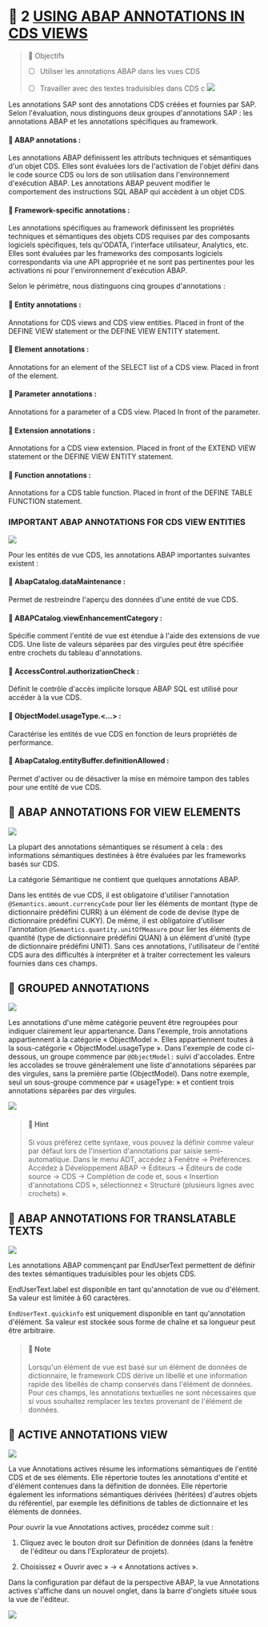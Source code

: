# 🌸 2 [USING ABAP ANNOTATIONS IN CDS VIEWS](https://learning.sap.com/learning-journeys/acquire-core-abap-skills/using-abap-annotations-in-cds-views_fcda7ade-1bb7-4c79-8b1f-0f20c7f45a70)

> 🌺 Objectifs
>
> - [ ] Utiliser les annotations ABAP dans les vues CDS
>
> - [ ] Travailler avec des textes traduisibles dans CDS
>       c
>       ![](./assets/ABAP_Annotations_for_.png)

Les annotations SAP sont des annotations CDS créées et fournies par SAP. Selon l'évaluation, nous distinguons deux groupes d'annotations SAP : les annotations ABAP et les annotations spécifiques au framework.

#### 💮 **ABAP annotations** :

Les annotations ABAP définissent les attributs techniques et sémantiques d'un objet CDS. Elles sont évaluées lors de l'activation de l'objet défini dans le code source CDS ou lors de son utilisation dans l'environnement d'exécution ABAP. Les annotations ABAP peuvent modifier le comportement des instructions SQL ABAP qui accèdent à un objet CDS.

#### 💮 **Framework-specific annotations** :

Les annotations spécifiques au framework définissent les propriétés techniques et sémantiques des objets CDS requises par des composants logiciels spécifiques, tels qu'ODATA, l'interface utilisateur, Analytics, etc. Elles sont évaluées par les frameworks des composants logiciels correspondants via une API appropriée et ne sont pas pertinentes pour les activations ni pour l'environnement d'exécution ABAP.

Selon le périmètre, nous distinguons cinq groupes d'annotations :

#### 💮 **Entity annotations** :

Annotations for CDS views and CDS view entities. Placed in front of the DEFINE VIEW statement or the DEFINE VIEW ENTITY statement.

#### 💮 **Element annotations** :

Annotations for an element of the SELECT list of a CDS view. Placed in front of the element.

#### 💮 **Parameter annotations** :

Annotations for a parameter of a CDS view. Placed In front of the parameter.

#### 💮 **Extension annotations** :

Annotations for a CDS view extension. Placed in front of the EXTEND VIEW statement or the DEFINE VIEW ENTITY statement.

#### 💮 **Function annotations** :

Annotations for a CDS table function. Placed in front of the DEFINE TABLE FUNCTION statement.

### IMPORTANT ABAP ANNOTATIONS FOR CDS VIEW ENTITIES

![](./assets/ABAP_Annos4Views_002a.png)

Pour les entités de vue CDS, les annotations ABAP importantes suivantes existent :

#### 💮 **AbapCatalog.dataMaintenance** :

Permet de restreindre l'aperçu des données d'une entité de vue CDS.

#### 💮 **ABAPCatalog.viewEnhancementCategory** :

Spécifie comment l'entité de vue est étendue à l'aide des extensions de vue CDS. Une liste de valeurs séparées par des virgules peut être spécifiée entre crochets du tableau d'annotations.

#### 💮 **AccessControl.authorizationCheck** :

Définit le contrôle d'accès implicite lorsque ABAP SQL est utilisé pour accéder à la vue CDS.

#### 💮 **ObjectModel.usageType.<...>** :

Caractérise les entités de vue CDS en fonction de leurs propriétés de performance.

#### 💮 **AbapCatalog.entityBuffer.definitionAllowed** :

Permet d'activer ou de désactiver la mise en mémoire tampon des tables pour une entité de vue CDS.

## 🌸 ABAP ANNOTATIONS FOR VIEW ELEMENTS

![](<./assets/ABAP_Annotations_%20(1).png>)

La plupart des annotations sémantiques se résument à cela : des informations sémantiques destinées à être évaluées par les frameworks basés sur CDS.

La catégorie Sémantique ne contient que quelques annotations ABAP.

Dans les entités de vue CDS, il est obligatoire d'utiliser l'annotation `@Semantics.amount.currencyCode` pour lier les éléments de montant (type de dictionnaire prédéfini CURR) à un élément de code de devise (type de dictionnaire prédéfini CUKY). De même, il est obligatoire d'utiliser l'annotation `@Semantics.quantity.unitOfMeasure` pour lier les éléments de quantité (type de dictionnaire prédéfini QUAN) à un élément d'unité (type de dictionnaire prédéfini UNIT). Sans ces annotations, l'utilisateur de l'entité CDS aura des difficultés à interpréter et à traiter correctement les valeurs fournies dans ces champs.

## 🌸 GROUPED ANNOTATIONS

![](./assets/Syntax_Variants_for_A.png)

Les annotations d'une même catégorie peuvent être regroupées pour indiquer clairement leur appartenance. Dans l'exemple, trois annotations appartiennent à la catégorie « ObjectModel ». Elles appartiennent toutes à la sous-catégorie « ObjectModel.usageType ». Dans l'exemple de code ci-dessous, un groupe commence par `@ObjectModel:` suivi d'accolades. Entre les accolades se trouve généralement une liste d'annotations séparées par des virgules, sans la première partie (ObjectModel). Dans notre exemple, seul un sous-groupe commence par « usageType: » et contient trois annotations séparées par des virgules.

![](<./assets/Syntax_Variants_f%20(1).png>)

> #### 🍧 Hint
>
> Si vous préférez cette syntaxe, vous pouvez la définir comme valeur par défaut lors de l'insertion d'annotations par saisie semi-automatique. Dans le menu ADT, accédez à Fenêtre → Préférences. Accédez à Développement ABAP → Éditeurs → Éditeurs de code source → CDS → Complétion de code et, sous « Insertion d'annotations CDS », sélectionnez « Structuré (plusieurs lignes avec crochets) ».

## 🌸 ABAP ANNOTATIONS FOR TRANSLATABLE TEXTS

![](<./assets/ABAP_Annotations_%20(2).png>)

Les annotations ABAP commençant par EndUserText permettent de définir des textes sémantiques traduisibles pour les objets CDS.

EndUserText.label est disponible en tant qu'annotation de vue ou d'élément. Sa valeur est limitée à 60 caractères.

`EndUserText.quickinfo` est uniquement disponible en tant qu'annotation d'élément. Sa valeur est stockée sous forme de chaîne et sa longueur peut être arbitraire.

> #### 🍧 Note
>
> Lorsqu'un élément de vue est basé sur un élément de données de dictionnaire, le framework CDS dérive un libellé et une information rapide des libellés de champ conservés dans l'élément de données. Pour ces champs, les annotations textuelles ne sont nécessaires que si vous souhaitez remplacer les textes provenant de l'élément de données.

## 🌸 ACTIVE ANNOTATIONS VIEW

![](./assets/Active_Annotations_Vi.png)

La vue Annotations actives résume les informations sémantiques de l'entité CDS et de ses éléments. Elle répertorie toutes les annotations d'entité et d'élément contenues dans la définition de données. Elle répertorie également les informations sémantiques dérivées (héritées) d'autres objets du référentiel, par exemple les définitions de tables de dictionnaire et les éléments de données.

Pour ouvrir la vue Annotations actives, procédez comme suit :

1. Cliquez avec le bouton droit sur Définition de données (dans la fenêtre de l'éditeur ou dans l'Explorateur de projets).

2. Choisissez « Ouvrir avec » → « Annotations actives ».

Dans la configuration par défaut de la perspective ABAP, la vue Annotations actives s'affiche dans un nouvel onglet, dans la barre d'onglets située sous la vue de l'éditeur.

![](<./assets/Active_Annotation%20(1).png>)
